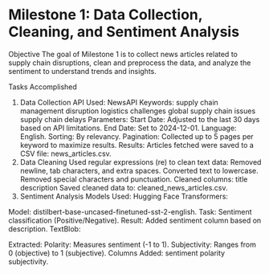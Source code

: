 # Milestone 1: Data Collection, Cleaning, and Sentiment Analysis
Objective
The goal of Milestone 1 is to collect news articles related to supply chain disruptions, clean and preprocess the data, and analyze the sentiment to understand trends and insights.

Tasks Accomplished
1. Data Collection
API Used: NewsAPI
Keywords:
supply chain management disruption
logistics challenges
global supply chain issues
supply chain delays
Parameters:
Start Date: Adjusted to the last 30 days based on API limitations.
End Date: Set to 2024-12-01.
Language: English.
Sorting: By relevancy.
Pagination: Collected up to 5 pages per keyword to maximize results.
Results:
Articles fetched were saved to a CSV file: news_articles.csv.
2. Data Cleaning
Used regular expressions (re) to clean text data:
Removed newline, tab characters, and extra spaces.
Converted text to lowercase.
Removed special characters and punctuation.
Cleaned columns:
title
description
Saved cleaned data to: cleaned_news_articles.csv.
3. Sentiment Analysis
Models Used:
Hugging Face Transformers:

Model: distilbert-base-uncased-finetuned-sst-2-english.
Task: Sentiment classification (Positive/Negative).
Result: Added sentiment column based on description.
TextBlob:

Extracted:
Polarity: Measures sentiment (-1 to 1).
Subjectivity: Ranges from 0 (objective) to 1 (subjective).
Columns Added:
sentiment
polarity
subjectivity.
